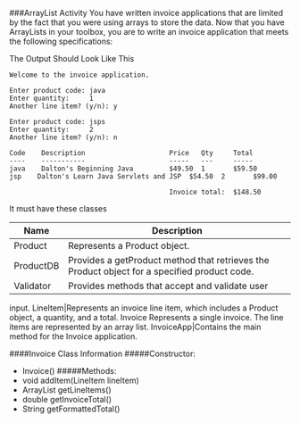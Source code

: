 ###ArrayList Activity
You have written invoice applications that are limited by the fact that you were using arrays to store the data. Now that you have ArrayLists in your toolbox, you are to write an invoice application that meets the following specifications:

The Output Should Look Like This
```
Welcome to the invoice application.

Enter product code: java
Enter quantity:     1
Another line item? (y/n): y

Enter product code: jsps
Enter quantity:     2
Another line item? (y/n): n

Code    Description                     Price   Qty     Total
----    -----------                     -----   ---     -----
java    Dalton's Beginning Java         $49.50  1       $59.50
jsp    Dalton's Learn Java Servlets and JSP  $54.50  2       $99.00

                                        Invoice total:  $148.50
```
It must have these classes

Name|Description
---|---
Product|Represents a Product object.
ProductDB|Provides a getProduct method that retrieves the Product object for a specified product code.
Validator|Provides methods that accept and validate user 
input.
LineItem|Represents an invoice line item, which includes 
a Product object, a quantity, and a total.
Invoice	Represents a single invoice. The line items are 
represented by an array list.
InvoiceApp|Contains the main method for the Invoice application.

####Invoice Class Information
#####Constructor: 
 * Invoice()
#####Methods:
 * void addItem(LineItem lineItem)
 * ArrayList getLineItems()
 * double getInvoiceTotal()
 * String getFormattedTotal()

